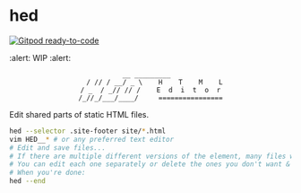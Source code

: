 
# hed
[![Gitpod ready-to-code](https://img.shields.io/badge/Gitpod-ready--to--code-blue?logo=gitpod)](https://gitpod.io/#https://github.com/DenizAksimsek/hed)

:alert: WIP :alert:

<div align=center>

```
   __ _________     
  / // / __/ _ \    H    T    M    L
 / _  / _// // /    E  d  i  t  o  r 
/_//_/___/____/     ================
```

</div>

Edit shared parts of static HTML files.

```sh
hed --selector .site-footer site/*.html
vim HED__* # or any preferred text editor
# Edit and save files...
# If there are multiple different versions of the element, many files will be created.
# You can edit each one separately or delete the ones you don't want & make it same in all files.
# When you're done:
hed --end
```
